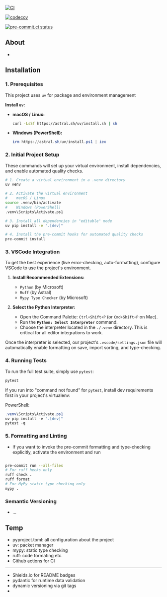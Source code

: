 <!-- CI -->

[![CI](https://github.com/HomeMichi/GateWatch/actions/workflows/ci.yml/badge.svg)](https://github.com/HomeMichi/GateWatch/actions/workflows/ci.yml)

<!-- Coverage (Codecov or Coveralls – pick one) -->

[![codecov](https://img.shields.io/codecov/c/github/HomeMichi/GateWatch.svg)](https://app.codecov.io/gh/HomeMichi/GateWatch)

[![pre-commit.ci status](https://results.pre-commit.ci/badge/github/HomeMichi/GateWatch/main.svg)](https://results.pre-commit.ci/latest/github/HomeMichi/GateWatch/main)

## About

-

## Installation

### 1. Prerequisites

This project uses `uv` for package and environment management

**Install `uv`:**

- **macOS / Linux:**
  ```bash
  curl -LsSf https://astral.sh/uv/install.sh | sh
  ```
- **Windows (PowerShell):**
  ```powershell
  irm https://astral.sh/uv/install.ps1 | iex
  ```

### 2. Initial Project Setup

These commands will set up your virtual environment, install dependencies, and enable automated quality checks.

```bash
# 1. Create a virtual environment in a .venv directory
uv venv

# 2. Activate the virtual environment
#    macOS / Linux
source .venv/bin/activate
#    Windows (PowerShell)
.venv\Scripts\Activate.ps1

# 3. Install all dependencies in "editable" mode
uv pip install -e ".[dev]"

# 4. Install the pre-commit hooks for automated quality checks
pre-commit install
```

### 3. VSCode Integration

To get the best experience (live error-checking, auto-formatting), configure VSCode to use the project's environment.

1.  **Install Recommended Extensions:**

    - `Python` (by Microsoft)
    - `Ruff` (by Astral)
    - `Mypy Type Checker` (by Microsoft)

2.  **Select the Python Interpreter:**
    - Open the Command Palette: `Ctrl+Shift+P` (or `Cmd+Shift+P` on Mac).
    - Run the **`Python: Select Interpreter`** command.
    - Choose the interpreter located in the `./.venv` directory. This is critical for all editor integrations to work.

Once the interpreter is selected, our project's `.vscode/settings.json` file will automatically enable formatting on save, import sorting, and type-checking.

### 4. Running Tests

To run the full test suite, simply use `pytest`:

```bash
pytest
```

If you run into "command not found" for `pytest`, install dev requirements first in your project's virtualenv:

PowerShell:

```powershell
.venv\Scripts\Activate.ps1
uv pip install -e ".[dev]"
pytest -q
```

### 5. Formatting and Linting

- If you want to invoke the pre-commit formatting and type-checking explicitly, activate the environment and run

```bash

pre-commit run --all-files
# For ruff hecks only
ruff check .
ruff format
# For MyPy static type checking only
mypy .
```

### Semantic Versioning

- ...

## Temp

- pyproject.toml: all configuration about the project
- uv: packet manager
- mypy: static type checking
- ruff: code formating etc.
- Github actions for CI

---

- Shields.io for README badges
- pydantic for runtime data validation
- dynamic versioning via git tags
-
